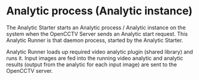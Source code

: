 # Analytic process (Analytic instance)
The Analytic Starter starts an Analytic process / Analytic instance on the system when the OpenCCTV Server sends an Analytic start request. This Analytic Runner is that daemon process, started by the Analytic Starter.

Analytic Runner loads up required video analytic plugin (shared library) and runs it. Input images are fed into the running video analytic and analytic results (output from the analytic for each input image) are sent to the OpenCCTV server.
